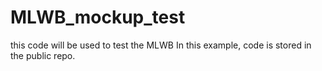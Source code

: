 # MLWB_mockup_test
this code will be used to test the MLWB 
In this example, code is stored in the public repo. 
